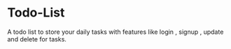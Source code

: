 # Todo-List
A todo list to store your daily tasks with features like login , signup , update and delete for tasks.
